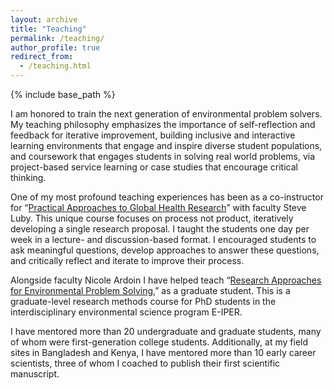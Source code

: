 ```yaml
---
layout: archive
title: "Teaching"
permalink: /teaching/
author_profile: true
redirect_from:
  - /teaching.html
---
```


{% include base_path %}

I am honored to train the next generation of environmental problem solvers. My teaching philosophy emphasizes the importance of self-reflection and feedback for iterative improvement, building inclusive and interactive learning environments that engage and inspire diverse student populations, and coursework that engages students in solving real world problems, via project-based service learning or case studies that encourage critical thinking.
 
One of my most profound teaching experiences has been as a co-instructor for “[Practical Approaches to Global Health Research](https://explorecourses.stanford.edu/search?view=catalog&filter-coursestatus-Active=on&page=0&catalog=&q=INTLPOL+290%3A+Practical+Approaches+to+Global+Health+Research&collapse=)” with faculty Steve Luby. This unique course focuses on process not product, iteratively developing a single research proposal. I taught the students one day per week in a lecture- and discussion-based format. I encouraged students to ask meaningful questions, develop approaches to answer these questions, and critically reflect and iterate to improve their process.
 
Alongside faculty Nicole Ardoin I have helped teach “[Research Approaches for Environmental Problem Solving](https://explorecourses.stanford.edu/search?q=ENVRES+330%3a+Research+Approaches+for+Environmental+Problem+Solving&view=catalog&filter-coursestatus-Active=on&academicYear=20222023),” as a graduate student. This is a graduate-level research methods course for PhD students in the interdisciplinary environmental science program E-IPER.
 
I have mentored more than 20 undergraduate and graduate students, many of whom were first-generation college students. Additionally, at my field sites in Bangladesh and Kenya, I have mentored more than 10 early career scientists, three of whom I coached to publish their first scientific manuscript. 
